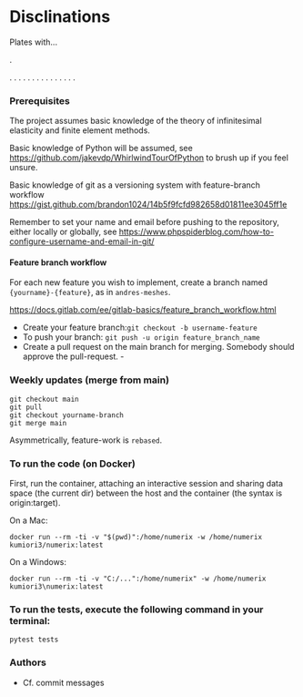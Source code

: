 # Disclinations
Plates with...

.

.
.
.
.
.
.
.
.
.
.
.
.
.
.
.

### Prerequisites

The project assumes basic knowledge of the theory of infinitesimal elasticity and
finite element methods.

Basic knowledge of Python will be assumed, see https://github.com/jakevdp/WhirlwindTourOfPython
to brush up if you feel unsure.

Basic knowledge of git as a versioning system with feature-branch workflow
https://gist.github.com/brandon1024/14b5f9fcfd982658d01811ee3045ff1e

Remember to set your name and email before pushing to the repository,
either locally or globally, see https://www.phpspiderblog.com/how-to-configure-username-and-email-in-git/

#### Feature branch workflow

For each new feature you wish to implement, create a branch named ```{yourname}-{feature}```, 
as in ```andres-meshes```.

https://docs.gitlab.com/ee/gitlab-basics/feature_branch_workflow.html

 - Create your feature branch:`git checkout -b username-feature`
 - To push your branch: `git push -u origin feature_branch_name`
 - Create a pull request on the main branch for merging. Somebody should approve the pull-request. -

### Weekly updates (merge from main)
```
git checkout main
git pull
git checkout yourname-branch
git merge main
```

Asymmetrically, feature-work is `rebased`.

### To run the code (on Docker)

First, run the container, attaching an interactive session and sharing data space 
(the current dir) between the host and the container (the syntax is origin:target).

On a Mac:
```
docker run --rm -ti -v "$(pwd)":/home/numerix -w /home/numerix kumiori3/numerix:latest
```

On a Windows:
```
docker run --rm -ti -v "C:/...":/home/numerix" -w /home/numerix kumiori3\numerix:latest
```

### To run the tests, execute the following command in your terminal:
```
pytest tests
```

### Authors
- Cf. commit messages
  
